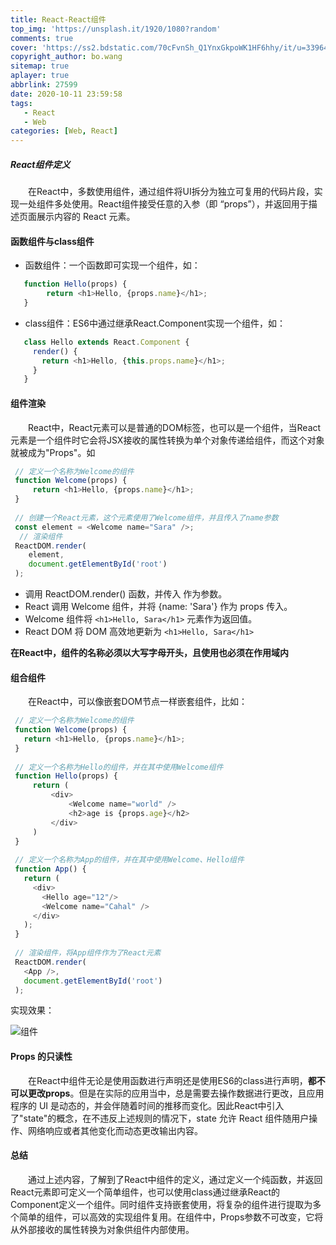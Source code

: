```yaml
---
title: React-React组件
top_img: 'https://unsplash.it/1920/1080?random'
comments: true
cover: 'https://ss2.bdstatic.com/70cFvnSh_Q1YnxGkpoWK1HF6hhy/it/u=3396435274,4251997814&fm=26&gp=0.jpg'
copyright_author: bo.wang
sitemap: true
aplayer: true
abbrlink: 27599
date: 2020-10-11 23:59:58
tags: 
   - React
   - Web
categories: [Web, React]
---
```


##### React组件定义

&emsp;&emsp;在React中，多数使用组件，通过组件将UI拆分为独立可复用的代码片段，实现一处组件多处使用。React组件接受任意的入参（即 “props”），并返回用于描述页面展示内容的 React 元素。

#### 函数组件与class组件

   - 函数组件：一个函数即可实现一个组件，如：
    
   ```javascript
      function Hello(props) {
           return <h1>Hello, {props.name}</h1>;
      }
   ```
   - class组件：ES6中通过继承React.Component实现一个组件，如：
    
   ```javascript
      class Hello extends React.Component {
        render() {
          return <h1>Hello, {this.props.name}</h1>;
        }
      }
   ```

#### 组件渲染

&emsp;&emsp;React中，React元素可以是普通的DOM标签，也可以是一个组件，当React元素是一个组件时它会将JSX接收的属性转换为单个对象传递给组件，而这个对象就被成为"Props"。如

   ```javascript
    // 定义一个名称为Welcome的组件
    function Welcome(props) {
        return <h1>Hello, {props.name}</h1>;
    }
     
    // 创建一个React元素，这个元素使用了Welcome组件，并且传入了name参数
    const element = <Welcome name="Sara" />;
     // 渲染组件
    ReactDOM.render(
       element,
       document.getElementById('root')
    );
   ```
     
   - 调用 ReactDOM.render() 函数，并传入 <Welcome name="Sara" /> 作为参数。
   - React 调用 Welcome 组件，并将 {name: 'Sara'} 作为 props 传入。
   - Welcome 组件将 `<h1>Hello, Sara</h1>` 元素作为返回值。
   - React DOM 将 DOM 高效地更新为 `<h1>Hello, Sara</h1>`
   
   **在React中，组件的名称必须以大写字母开头，且使用也必须在作用域内**

#### 组合组件

&emsp;&emsp;在React中，可以像嵌套DOM节点一样嵌套组件，比如：
   ```javascript
    // 定义一个名称为Welcome的组件
    function Welcome(props) {
      return <h1>Hello, {props.name}</h1>;
    }
    
    // 定义一个名称为Hello的组件，并在其中使用Welcome组件
    function Hello(props) {
        return (
            <div>
                <Welcome name="world" />
                <h2>age is {props.age}</h2>
            </div>
        )
    }
    
    // 定义一个名称为App的组件，并在其中使用Welcome、Hello组件
    function App() {
      return (
        <div>
          <Hello age="12"/>
          <Welcome name="Cahal" />
        </div>
      );
    }
    
    // 渲染组件，将App组件作为了React元素
    ReactDOM.render(
      <App />,
      document.getElementById('root')
    );
   ```
   
   实现效果：
   
   ![组件](https://i.loli.net/2019/06/11/5cff518b91a1b91245.png)

#### Props 的只读性

&emsp;&emsp;在React中组件无论是使用函数进行声明还是使用ES6的class进行声明，**都不可以更改props**。但是在实际的应用当中，总是需要去操作数据进行更改，且应用程序的 UI 是动态的，并会伴随着时间的推移而变化。因此React中引入了"state"的概念，在不违反上述规则的情况下，state 允许 React 组件随用户操作、网络响应或者其他变化而动态更改输出内容。

#### 总结

&emsp;&emsp;通过上述内容，了解到了React中组件的定义，通过定义一个纯函数，并返回React元素即可定义一个简单组件，也可以使用class通过继承React的Component定义一个组件。同时组件支持嵌套使用，将复杂的组件进行提取为多个简单的组件，可以高效的实现组件复用。在组件中，Props参数不可改变，它将从外部接收的属性转换为对象供组件内部使用。
